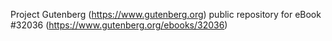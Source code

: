 Project Gutenberg (https://www.gutenberg.org) public repository for eBook #32036 (https://www.gutenberg.org/ebooks/32036)
